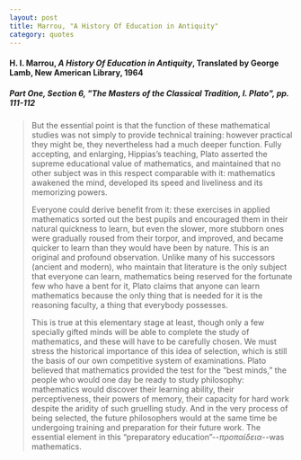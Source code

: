 ```yaml
---
layout: post
title: Marrou, "A History Of Education in Antiquity"
category: quotes
---
```


#### H. I. Marrou, *A History Of Education in Antiquity*, Translated by George Lamb, New American Library, 1964

##### Part One, Section 6, "The Masters of the Classical Tradition, I. Plato", pp. 111-112

> But the essential point is that the function of these mathematical studies was not simply to provide technical training: however practical they might be, they nevertheless had a much deeper function. Fully accepting, and enlarging, Hippias’s teaching, Plato asserted the supreme educational value of mathematics, and maintained that no other subject was in this respect comparable with it: mathematics awakened the mind, developed its speed and liveliness and its memorizing powers.
>
> Everyone could derive benefit from it: these exercises in applied mathematics sorted out the best pupils and encouraged them in their natural quickness to learn, but even the slower, more stubborn ones were gradually roused from their torpor, and improved, and became quicker to learn than they would have been by nature. This is an original and profound observation. Unlike many of his successors (ancient and modern), who maintain that literature is the only subject that everyone can learn, mathematics being reserved for the fortunate few who have a bent for it, Plato claims that anyone can learn mathematics because the only thing that is needed for it is the reasoning faculty, a thing that everybody possesses.
>
> This is true at this elementary stage at least, though only a few specially gifted minds will be able to complete the study of mathematics, and these will have to be carefully chosen. We must stress the historical importance of this idea of selection, which is still the basis of our own competitive system of examinations. Plato believed that mathematics provided the test for the “best minds,” the people who would one day be ready to study philosophy: mathematics would discover their learning ability, their perceptiveness, their powers of memory, their capacity for hard work despite the aridity of such gruelling study. And in the very process of being selected, the future philosophers would at the same time be undergoing training and preparation for their future work. The essential element in this “preparatory education”--*προπαίδεια*--was mathematics.